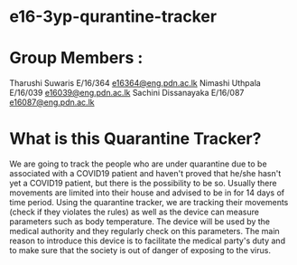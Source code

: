# e16-3yp-qurantine-tracker

# Group Members :

  Tharushi Suwaris E/16/364  e16364@eng.pdn.ac.lk
  Nimashi Uthpala  E/16/039  e16039@eng.pdn.ac.lk
  Sachini Dissanayaka E/16/087  e16087@eng.pdn.ac.lk
  
# What is this Quarantine Tracker?
 
  We are going to track the people who are under quarantine due to be associated with a COVID19 patient and haven't proved that he/she hasn't yet 
  a COVID19 patient, but there is the possibility to be so. 
  Usually there movements are limited into their house and advised to be in for 14 days of time period. Using the quarantine tracker, we are tracking
  their movements (check if they violates the rules) as well as the device can measure parameters such as body temperature.
  The device will be used by the medical authority and they regularly check on this parameters. 
  The main reason to introduce this device is to facilitate the medical party's duty and to make sure that the society is out of danger of exposing to the virus.
  

  
  
  
